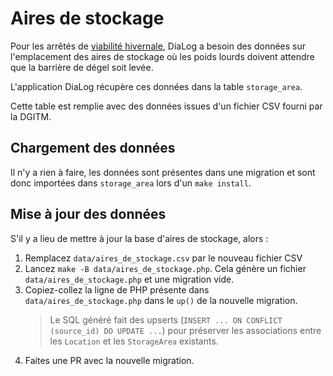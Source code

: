 # Aires de stockage

Pour les arrêtés de [viabilité hivernale](https://github.com/MTES-MCT/dialog/issues/990), DiaLog a besoin des données sur l'emplacement des aires de stockage où les poids lourds doivent attendre que la barrière de dégel soit levée.

L'application DiaLog récupère ces données dans la table `storage_area`.

Cette table est remplie avec des données issues d'un fichier CSV fourni par la DGITM.

## Chargement des données

Il n'y a rien à faire, les données sont présentes dans une migration et sont donc importées dans `storage_area` lors d'un `make install`.

## Mise à jour des données

S'il y a lieu de mettre à jour la base d'aires de stockage, alors :

1. Remplacez `data/aires_de_stockage.csv` par le nouveau fichier CSV
2. Lancez `make -B data/aires_de_stockage.php`. Cela génère un fichier `data/aires_de_stockage.php` et une migration vide.
3. Copiez-collez la ligne de PHP présente dans `data/aires_de_stockage.php` dans le `up()` de la nouvelle migration. 
    > Le SQL généré fait des upserts (`INSERT ... ON CONFLICT (source_id) DO UPDATE ...`) pour préserver les associations entre les `Location` et les `StorageArea` existants.
4. Faites une PR avec la nouvelle migration.

